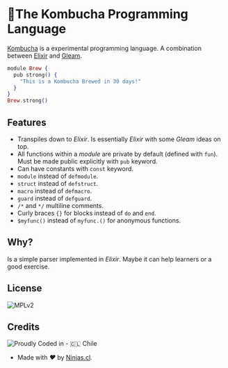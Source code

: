 # 🍹The Kombucha Programming Language

[Kombucha](https://en.wikipedia.org/wiki/Kombucha) is a experimental programming language.
A combination between [Elixir](https://elixir-lang.org/) and [Gleam](https://gleam.run/).

```elixir
module Brew {
  pub strong() {
    "This is a Kombucha Brewed in 30 days!"
  }
}
Brew.strong()
```

## Features

- Transpiles down to _Elixir_. Is essentially _Elixir_ with some _Gleam_ ideas on top.
- All functions within a _module_ are private by default (defined with `fun`). Must be made public explicitly with `pub` keyword.
- Can have constants with `const` keyword.
- `module` instead of `defmodule`.
- `struct` instead of `defstruct`.
- `macro` instead of `defmacro`.
- `guard` instead of `defguard`.
- `/*` and `*/` multiline comments.
- Curly braces `{}` for blocks instead of `do` and `end`.
- `$myfunc()` instead of `myfunc.()` for anonymous functions.

## Why?

Is a simple parser implemented in _Elixir_. Maybe it can help learners or a good exercise.

## License

![MPLv2](https://img.shields.io/badge/License-MPL%20v2-blue.svg)

## Credits

![Proudly Coded in - 🇨🇱 Chile](https://img.shields.io/badge/Proudly_Coded_in-🇨🇱_Chile-white?style=for-the-badge)

- Made with <i class="fa fa-heart">&#9829;</i> by <a href="https://ninjas.cl" target="_blank">Ninjas.cl</a>.
